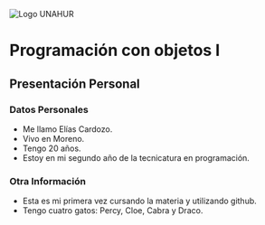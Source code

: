 ![Logo UNAHUR](./UNAHUR.png)

# Programación con objetos I
## Presentación Personal

### Datos Personales
- Me llamo Elías Cardozo.
- Vivo en Moreno.
- Tengo 20 años.
- Estoy en mi segundo año de la tecnicatura en programación.

### Otra Información
- Esta es mi primera vez cursando la materia y utilizando github.
- Tengo cuatro gatos: Percy, Cloe, Cabra y Draco.
